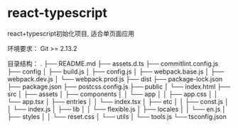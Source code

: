 # react-typescript
react+typescript初始化项目, 适合单页面应用

环境要求：
Git >= 2.13.2

目录结构：
.
├── README.md
├── assets.d.ts
├── commitlint.config.js
├── config
│   ├── build.js
│   ├── config.js
│   ├── webpack.base.js
│   ├── webpack.dev.js
│   └── webpack.prod.js
├── dist
├── package-lock.json
├── package.json
├── postcss.config.js
├── public
│   └── index.html
├── src
│   ├── assets
│   ├── components
│   │   └── app
│   │       ├── app.css
│   │       └── app.tsx
│   ├── entries
│   │   └── index.tsx
│   ├── etc
│   │   ├── const.js
│   │   └── index.js
│   ├── lib
│   │   └── flexible.js
│   ├── locales
│   │   └── en.js
│   ├── styles
│   │   └── reset.css
│   └── utils
│       └── tools.js
└── tsconfig.json